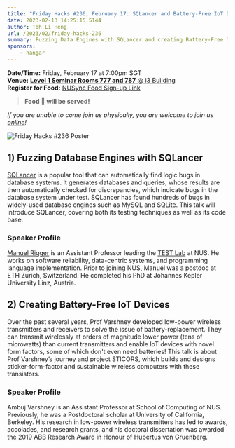 ```yaml
---
title: "Friday Hacks #236, February 17: SQLancer and Battery-Free IoT Devices"
date: 2023-02-13 14:25:15.5144
author: Toh Li Heng
url: /2023/02/friday-hacks-236
summary: Fuzzing Data Engines with SQLancer and creating Battery-Free IoT Devices
sponsors:
    - hangar
---
```


**Date/Time:** Friday, February 17 at 7:00pm SGT<br />
**Venue:** [**Level 1 Seminar Rooms 777 and 787** @ i3 Building](https://goo.gl/maps/aUMwWptKFsajR93b9)<br />
**Register for Food:** [NUSync Food Sign-up Link](https://hckr.cc/fh2223s2-w6)<br />

> **Food 🍕 will be served!**

_If you are unable to come join us physically, you are welcome to join us [online](https://hckr.cc/fhzoom)!_

<img src="/img/2023/fh/236.jpg" alt="Friday Hacks #236 Poster" /><br />

## 1) Fuzzing Database Engines with SQLancer

[SQLancer](https://github.com/sqlancer/sqlancer) is a popular tool that can automatically find logic bugs in database systems. It generates databases and queries, whose results are then automatically checked for discrepancies, which indicate bugs in the database system under test. SQLancer has found hundreds of bugs in widely-used database engines such as MySQL and SQLite. This talk will introduce SQLancer, covering both its testing techniques as well as its code base.

### Speaker Profile
[Manuel Rigger](https://manuelrigger.at/) is an Assistant Professor leading the [TEST Lab](https://nus-test.github.io/) at NUS. He works on software reliability, data-centric systems, and programming language implementation. Prior to joining NUS, Manuel was a postdoc at ETH Zurich, Switzerland. He completed his PhD at Johannes Kepler University Linz, Austria.

## 2) Creating Battery-Free IoT Devices

Over the past several years, Prof Varshney developed low-power wireless transmitters and receivers to solve the issue of battery-replacement. They can transmit wirelessly at orders of magnitude lower power (tens of microwatts) than current transmitters and enable IoT devices with novel form factors, some of which don't even need batteries! This talk is about Prof Varshney’s journey and project STICORS, which builds and designs sticker-form-factor and sustainable wireless computers with these transistors.

### Speaker Profile
Ambuj Varshney is an Assistant Professor at School of Computing of NUS. Previously, he was a Postdoctoral scholar at University of California, Berkeley. His research in low-power wireless transmitters has led to awards, accolades, and research grants, and his doctoral dissertation was awarded the 2019 ABB Research Award in Honour of Hubertus von Gruenberg.